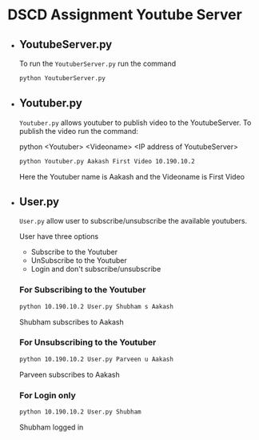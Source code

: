 # DSCD Assignment Youtube Server
- ## YoutubeServer.py
    To run the ```YoutuberServer.py``` run the command
    ```bash
    python YoutuberServer.py
- ## Youtuber.py
    ```Youtuber.py``` allows youtuber to publish video to the YoutubeServer. To publish the video run the command:

    python &lt;Youtuber&gt; &lt;Videoname&gt; &lt;IP address of YoutubeServer&gt;

    ```bash
    python Youtuber.py Aakash First Video 10.190.10.2
    ```
    Here the Youtuber name is Aakash and the Videoname is First Video

- ## User.py
    ```User.py``` allow user to subscribe/unsubscribe the available youtubers.

    User have three options
    * Subscribe to the Youtuber
    * UnSubscribe to the Youtuber
    * Login and don't subscribe/unsubscribe
    
    ### For Subscribing to the Youtuber
    ```bash
    python 10.190.10.2 User.py Shubham s Aakash
    ```
    Shubham subscribes to Aakash
    ### For Unsubscribing to the Youtuber
    ```bash
    python 10.190.10.2 User.py Parveen u Aakash
    ```
    Parveen subscribes to Aakash
    ### For Login only
    ```bash
    python 10.190.10.2 User.py Shubham
    ```
    Shubham logged in
 
    
